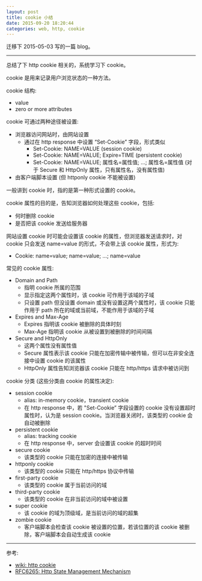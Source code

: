 ```yaml
---
layout: post
title: cookie 小结
date: 2015-09-20 18:20:44
categories: web, http, cookie
---
```

迁移下 2015-05-03 写的一篇 blog。
<hr>

总结了下 http cookie 相关的，系统学习下 cookie。  

cookie 是用来记录用户浏览状态的一种方法。

cookie 结构:  

* value  
* zero or more attributes  

cookie 可通过两种途径被设置:  

* 浏览器访问网站时，由网站设置  
    * 通过在 http response 中设置 “Set-Cookie” 字段，形式类似  
        * Set-Cookie: NAME=VALUE     (session cookie)  
        * Set-Cookie: NAME=VALUE; Expire=TIME    (persistent cookie)  
        * Set-Cookie: NAME=VALUE; 属性名=属性值; …; 属性名=属性值 (对于 Secure 和 HttpOnly 属性，只有属性名，没有属性值)  
* 由客户端脚本设置 (但 httponly cookie 不能被设置)  

一般讲到 cookie 时，指的是第一种形式设置的 cookie。  

cookie 属性的目的是，告知浏览器如何处理这些 cookie，包括:  

* 何时删除 cookie  
* 是否把该 cookie 发送给服务器  

网站设置 cookie 时可能会设置该 cookie 的属性，但浏览器发送请求时，对 cookie 只会发送 name=value 的形式，不会带上该 cookie 属性，形式为:  

* Cookie: name=value; name=value; …; name=value  

常见的 cookie 属性:  

* Domain and Path  
    * 指明 cookie 所属的范围  
    * 显示指定这两个属性时，该 cookie 可作用于该域的子域  
    * 只设置 path 但没设置 domain 或没有设置这两个属性时，该 cookie 只能作用于 path 所在的域或当前域，不能作用于该域的子域  
* Expires and Max-Age  
    * Expires 指明该 cookie 被删除的具体时刻  
    * Max-Age 指明该 cookie 从被设置到被删除的时间间隔  
* Secure and HttpOnly  
    * 这两个属性没有属性值  
    * Secure 属性表示该 cookie 只能在加密传输中被传输，但可以在非安全连接中设置 cookie 的该属性  
    * HttpOnly 属性告知浏览器该 cookie 只能在 http/https 请求中被访问到  

cookie 分类 (这些分类由 cookie 的属性决定):  

* session cookie  
    * alias: in-memory cookie，transient cookie  
    * 在 http response 中，若 "Set-Cookie” 字段设置的 cookie 没有设置超时属性时，认为是 session cookie。当浏览器关闭时，该类型的 cookie 会自动被删除  
* persistent cookie  
    * alias: tracking cookie  
    * 在 http response 中，server 会设置该 cookie 的超时时间  
* secure cookie  
    * 该类型的 cookie 只能在加密的连接中被传输  
* httponly cookie  
    * 该类型的 cookie 只能在 http/https 协议中传输  
* first-party cookie  
    * 该类型的 cookie 属于当前访问的域  
* third-party cookie  
    * 该类型的 cookie 在非当前访问的域中被设置  
* super cookie  
    * 该 cookie 的域为顶级域，是当前访问的域的超集  
* zombie cookie  
    * 客户端脚本会检查该 cookie 被设置的位置，若该位置的该 cookie 被删除，客户端脚本会自动生成该 cookie  

<hr>  
参考:  

* [wiki: http cookie][wiki: http cookie]  
* [RFC6265: Http State Management Mechanism][RFC6265: Http State Management Mechanism]  


[wiki: http cookie]: http://en.wikipedia.org/wiki/HTTP_cookie
[RFC6265: Http State Management Mechanism]: http://tools.ietf.org/html/rfc6265
